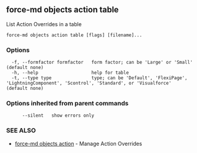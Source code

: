 ## force-md objects action table

List Action Overrides in a table

```
force-md objects action table [flags] [filename]...
```

### Options

```
  -f, --formfactor formfactor   form factor; can be 'Large' or 'Small' (default none)
  -h, --help                    help for table
  -t, --type type               type; can be 'Default', 'FlexiPage', 'LightningComponent', 'Scontrol', 'Standard', or 'Visualforce' (default none)
```

### Options inherited from parent commands

```
      --silent   show errors only
```

### SEE ALSO

* [force-md objects action](force-md_objects_action.md)	 - Manage Action Overrides 

